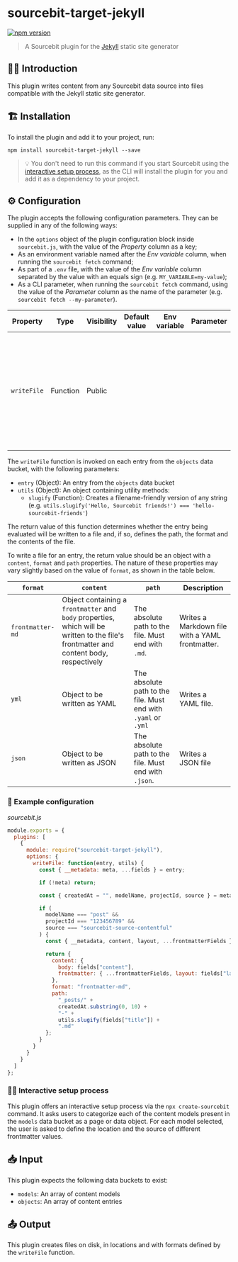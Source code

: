 # sourcebit-target-jekyll

[![npm version](https://badge.fury.io/js/sourcebit-target-jekyll.svg)](https://badge.fury.io/js/sourcebit-target-jekyll)

> A Sourcebit plugin for the [Jekyll](https://jekyllrb.com/) static site generator

## 👩‍🏫 Introduction

This plugin writes content from any Sourcebit data source into files compatible with the Jekyll static site generator.

## 🏗 Installation

To install the plugin and add it to your project, run:

```
npm install sourcebit-target-jekyll --save
```

> 💡 You don't need to run this command if you start Sourcebit using the [interactive setup process](#%EF%B8%8F-interactive-setup-process), as the CLI will install the plugin for you and add it as a dependency to your project.

## ⚙️ Configuration

The plugin accepts the following configuration parameters. They can be supplied in any of the following ways:

- In the `options` object of the plugin configuration block inside `sourcebit.js`, with the value of the _Property_ column as a key;
- As an environment variable named after the _Env variable_ column, when running the `sourcebit fetch` command;
- As part of a `.env` file, with the value of the _Env variable_ column separated by the value with an equals sign (e.g. `MY_VARIABLE=my-value`);
- As a CLI parameter, when running the `sourcebit fetch` command, using the value of the _Parameter_ column as the name of the parameter (e.g. `sourcebit fetch --my-parameter`).

| Property    | Type     | Visibility | Default value | Env variable | Parameter | Description                                                                                                                    |
| ----------- | -------- | ---------- | ------------- | ------------ | --------- | ------------------------------------------------------------------------------------------------------------------------------ |
| `writeFile` | Function | Public     |               |              |           | A function that computes the files to be created, as well as their location, format and contents (see below for more details). |

The `writeFile` function is invoked on each entry from the `objects` data bucket, with the following parameters:

- `entry` (Object): An entry from the `objects` data bucket
- `utils` (Object): An object containing utility methods:
  - `slugify` (Function): Creates a filename-friendly version of any string (e.g. `utils.slugify('Hello, Sourcebit friends!') === 'hello-sourcebit-friends'`)

The return value of this function determines whether the entry being evaluated will be written to a file and, if so, defines the path, the format and the contents of the file.

To write a file for an entry, the return value should be an object with a `content`, `format` and `path` properties. The nature of these properties may vary slightly based on the value of `format`, as shown in the table below.

| `format`         | `content`                                                                                                                               | `path`                                                         | Description                                     |
| ---------------- | --------------------------------------------------------------------------------------------------------------------------------------- | -------------------------------------------------------------- | ----------------------------------------------- |
| `frontmatter-md` | Object containing a `frontmatter` and `body` properties, which will be written to the file's frontmatter and content body, respectively | The absolute path to the file. Must end with `.md`.            | Writes a Markdown file with a YAML frontmatter. |
| `yml`            | Object to be written as YAML                                                                                                            | The absolute path to the file. Must end with `.yaml` or `.yml` | Writes a YAML file.                             |
| `json`           | Object to be written as JSON                                                                                                            | The absolute path to the file. Must end with `.json`.          | Writes a JSON file                              |

### 👀 Example configuration

_sourcebit.js_

```js
module.exports = {
  plugins: [
    {
      module: require("sourcebit-target-jekyll"),
      options: {
        writeFile: function(entry, utils) {
          const { __metadata: meta, ...fields } = entry;

          if (!meta) return;

          const { createdAt = "", modelName, projectId, source } = meta;

          if (
            modelName === "post" &&
            projectId === "123456789" &&
            source === "sourcebit-source-contentful"
          ) {
            const { __metadata, content, layout, ...frontmatterFields } = entry;

            return {
              content: {
                body: fields["content"],
                frontmatter: { ...frontmatterFields, layout: fields["layout"] }
              },
              format: "frontmatter-md",
              path:
                "_posts/" +
                createdAt.substring(0, 10) +
                "-" +
                utils.slugify(fields["title"]) +
                ".md"
            };
          }
        }
      }
    }
  ]
};
```

### 🧞‍♂️ Interactive setup process

This plugin offers an interactive setup process via the `npx create-sourcebit` command. It asks users to categorize each of the content models present in the `models` data bucket as a page or data object. For each model selected, the user is asked to define the location and the source of different frontmatter values.

## 📥 Input

This plugin expects the following data buckets to exist:

- `models`: An array of content models
- `objects`: An array of content entries

## 📤 Output

This plugin creates files on disk, in locations and with formats defined by the `writeFile` function.
